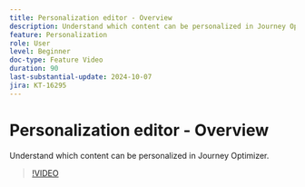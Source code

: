 ```yaml
---
title: Personalization editor - Overview
description: Understand which content can be personalized in Journey Optimizer.
feature: Personalization
role: User
level: Beginner
doc-type: Feature Video
duration: 90
last-substantial-update: 2024-10-07
jira: KT-16295
---
```


# Personalization editor - Overview

Understand which content can be personalized in Journey Optimizer.

>[!VIDEO](https://video.tv.adobe.com/v/3434964/?learn=on)
